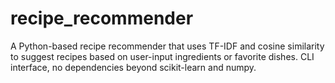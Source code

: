 # recipe_recommender
A Python-based recipe recommender that uses TF-IDF and cosine similarity to suggest recipes based on user-input ingredients or favorite dishes. CLI interface, no dependencies beyond scikit-learn and numpy.
